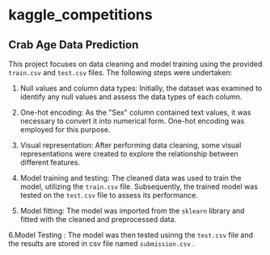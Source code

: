 # kaggle_competitions
## Crab Age Data Prediction

This project focuses on data cleaning and model training using the provided `train.csv` and `test.csv` files. The following steps were undertaken:

1. Null values and column data types: Initially, the dataset was examined to identify any null values and assess the data types of each column.

2. One-hot encoding: As the "Sex" column contained text values, it was necessary to convert it into numerical form. One-hot encoding was employed for this purpose.

3. Visual representation: After performing data cleaning, some visual representations were created to explore the relationship between different features.

4. Model training and testing: The cleaned data was used to train the model, utilizing the `train.csv` file. Subsequently, the trained model was tested on the `test.csv` file to assess its performance.

5. Model fitting: The model was imported from the `sklearn` library and fitted with the cleaned and preprocessed data.

6.Model Testing : The model was then tested usinng the `test.csv` file and the results are stored in csv file named `submission.csv` . 
